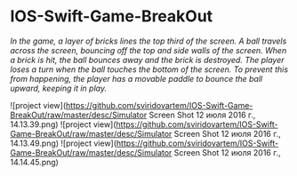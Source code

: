 # IOS-Swift-Game-BreakOut
<i>In the game, a layer of bricks lines the top third of the screen. A ball travels across the screen, bouncing off the top and side walls of the screen. When a brick is hit, the ball bounces away and the brick is destroyed. The player loses a turn when the ball touches the bottom of the screen. To prevent this from happening, the player has a movable paddle to bounce the ball upward, keeping it in play.</i>
<br>

![project view](https://github.com/sviridovartem/IOS-Swift-Game-BreakOut/raw/master/desc/Simulator Screen Shot 12 июля 2016 г., 14.13.39.png)
![project view](https://github.com/sviridovartem/IOS-Swift-Game-BreakOut/raw/master/desc/Simulator Screen Shot 12 июля 2016 г., 14.13.49.png)
![project view](https://github.com/sviridovartem/IOS-Swift-Game-BreakOut/raw/master/desc/Simulator Screen Shot 12 июля 2016 г., 14.14.45.png)


